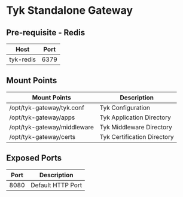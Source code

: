# Tyk Standalone Gateway

## Pre-requisite - Redis
Host | Port
--- | ---
tyk-redis | 6379

## Mount Points
Mount Points | Description
--- | ---
/opt/tyk-gateway/tyk.conf | Tyk Configuration
/opt/tyk-gateway/apps | Tyk Application Directory
/opt/tyk-gateway/middleware | Tyk Middleware Directory
/opt/tyk-gateway/certs | Tyk Certification Directory

## Exposed Ports
Port | Description
--- | ---
8080 | Default HTTP Port